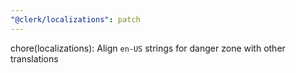 ```yaml
---
"@clerk/localizations": patch
---
```


chore(localizations): Align `en-US` strings for danger zone with other translations
